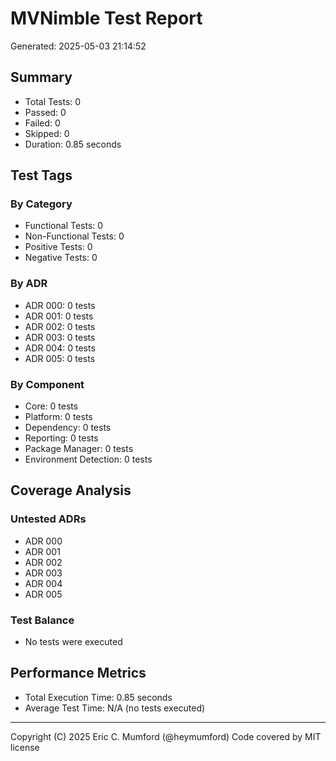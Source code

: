 # MVNimble Test Report

Generated: 2025-05-03 21:14:52

## Summary

* Total Tests: 0
* Passed: 0
* Failed: 0
* Skipped: 0
* Duration: 0.85 seconds

## Test Tags

### By Category

* Functional Tests: 0
* Non-Functional Tests: 0
* Positive Tests: 0
* Negative Tests: 0

### By ADR

* ADR 000: 0 tests
* ADR 001: 0 tests
* ADR 002: 0 tests
* ADR 003: 0 tests
* ADR 004: 0 tests
* ADR 005: 0 tests

### By Component

* Core: 0 tests
* Platform: 0 tests
* Dependency: 0 tests
* Reporting: 0 tests
* Package Manager: 0 tests
* Environment Detection: 0 tests

## Coverage Analysis

### Untested ADRs

* ADR 000
* ADR 001
* ADR 002
* ADR 003
* ADR 004
* ADR 005

### Test Balance

* No tests were executed

## Performance Metrics

* Total Execution Time: 0.85 seconds
* Average Test Time: N/A (no tests executed)



---
Copyright (C) 2025 Eric C. Mumford (@heymumford) Code covered by MIT license
